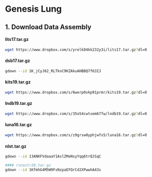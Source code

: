 # Genesis Lung

## 1. Download Data Assembly

#### lits17.tar.gz
```bash
wget https://www.dropbox.com/s/yrelk04kk232y3i/lits17.tar.gz?dl=0
```

#### dsb17.tar.gz
```bash
gdown --id 1K_jCyJ62_RLTknC9KZAkuAHBBQ7f63IJ
```

#### kits19.tar.gz
```bash
wget https://www.dropbox.com/s/6werp0vkp91prmr/kits19.tar.gz?dl=0
```

#### lndb19.tar.gz
```bash
wget https://www.dropbox.com/s/35o54cwtxem67fw/lndb19.tar.gz?dl=0
```

#### luna16.tar.gz
```bash
wget https://www.dropbox.com/s/z9grsw0yphjwfx5/luna16.tar.gz?dl=0
```

#### nlst.tar.gz
```bash
gdown --id 13ANKFVdaaaY1AslZMeNsyYqq6trQJSqC
```

```bash
#### rsnastr20.tar.gz
gdown --id 1KfmhG4M5W9FsNzpaEFQrCd2XPwwhA43s
```